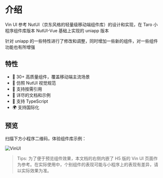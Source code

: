 # 介绍

Vin UI 参考 NutUI（京东风格的轻量级移动端组件库）的设计和实现，在 Taro 小程序组件库版本 NutUI-Vue 基础上实现的 uniapp 版本

针对 uniapp 的一些特性进行了修改和调整，同时增加一些新的组件，对一些组件功能也有所增强

## 特性

- 🚀 30+ 高质量组件，覆盖移动端主流场景
- 📖 仿照 NutUI 视觉规范
- 🍭 支持按需引用
- 📖 详尽的文档和示例
- 💪 支持 TypeScript
- 🌍 支持国际化

## 预览

扫描下方小程序二维码，体验组件库示例：

![VinUI](https://cdn.vingogo.cn/qrcode.jpg)

> Tips: 为了便于预览组件效果，本文档的右侧内嵌了 H5 版的 Vin UI 页面作为参考。在实际使用中，个别组件的表现可能与小程序上的表现有差异，请以实际效果为准。
